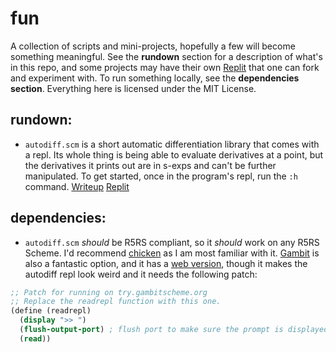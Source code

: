 # fun

A collection of scripts and mini-projects, hopefully a few will become something meaningful. See the **rundown** section for a description of what's in this repo, and some projects may have their own [Replit](https://replit.com) that one can fork and experiment with. To run something locally, see the **dependencies section**. Everything here is licensed under the MIT License.

## rundown:
- `autodiff.scm` is a short automatic differentiation library that comes with a repl. Its whole thing is being able to evaluate derivatives at a point, but the derivatives it prints out are in s-exps and can't be further manipulated. To get started, once in the program's repl, run the `:h` command. [Writeup](https://ka.dreadmaw.industries/autodiff-9000.html) [Replit](https://replit.com/@konstantin_aa/autodiff)

## dependencies:
- `autodiff.scm` *should* be R5RS compliant, so it *should* work on any R5RS Scheme. I'd recommend [chicken](http://www.call-cc.org/) as I am most familiar with it. [Gambit](https://gambitscheme.org/) is also a fantastic option, and it has a [web version](https://try.gambitscheme.org/), though it makes the autodiff repl look weird and it needs the following patch:
```scheme
;; Patch for running on try.gambitscheme.org
;; Replace the readrepl function with this one.
(define (readrepl)
  (display ">> ")
  (flush-output-port) ; flush port to make sure the prompt is displayed
  (read))
```

